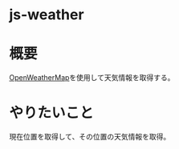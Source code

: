 # js-weather

# 概要
[OpenWeatherMap](http://openweathermap.org/)を使用して天気情報を取得する。

# やりたいこと
現在位置を取得して、その位置の天気情報を取得。
